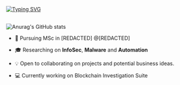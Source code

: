 <a href="https://git.io/typing-svg">
   <img src="https://readme-typing-svg.demolab.com?font=Fira+Code&size=18&duration=2500&pause=800&color=7fff00&multiline=true&repeat=false&width=530&height=80&lines=Arb1trage;MSc+InfoSec+Researcher+%7C+Software+Engineer;Blockchain+%7C+Automation+%7C+Bots" alt="Typing SVG" />
</a>
<br/>
<br/>

![Anurag's GitHub stats](https://github-readme-stats.vercel.app/api?username=arb1trage&theme=chartreuse-dark&show_icons=true)

* 📖 Pursuing MSc in [REDACTED] @[REDACTED]

* 🎓 Researching on **InfoSec**, **Malware** and **Automation**

* 💡 Open to collaborating on projects and potential business ideas.

* 💻 Currently working on Blockchain Investigation Suite
